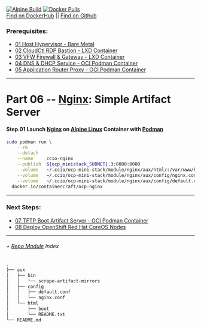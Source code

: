 [![Alpine Build](https://img.shields.io/github/workflow/status/containercraft/ccio-nginx/DockerHubBuild/alpine?label=Alpine%20Build)](https://github.com/containercraft/ccio-nginx/actions) [![Docker Pulls](https://img.shields.io/docker/pulls/containercraft/ccio-nginx?label=DockerHub%20Pulls)](https://hub.docker.com/r/containercraft/ccio-nginx)<br>
[Find on DockerHub](https://hub.docker.com/r/containercraft/ccio-nginx) || [Find on Github](https://github.com/containercraft/ccio-nginx)

### Prerequisites:
  + [01 Host Hypervisor - Bare Metal]
  + [02 CloudCtl RDP Bastion - LXD Container]
  + [03 VFW Firewall & Gateway - LXD Container]
  + [04 DNS & DHCP Service			- OCI Podman Container]
  + [05 Application Router Proxy - OCI Podman Container]
--------------------------------------------------------------------------------
    
# Part 06 -- [Nginx]: Simple Artifact Server
####    Step.01 Launch [Nginx] on [Alpine Linux] Container with [Podman]
```sh
sudo podman run \
    --rm                                                                                                  \
    --detach                                                                                              \
    --name     ccio-nginx                                                                                 \
    --publish  ${ocp_ministack_SUBNET}.3:8080:8080                                                        \
    --volume   ~/.ccio/ocp-mini-stack/module/nginx/aux/html/:/var/www/html/:ro                            \
    --volume   ~/.ccio/ocp-mini-stack/module/nginx/aux/config/nginx.conf:/etc/nginx/nginx.conf            \
    --volume   ~/.ccio/ocp-mini-stack/module/nginx/aux/config/default.conf:/etc/nginx/conf.d/default.conf \
  docker.io/containercraft/ocp-nginx
```
    
    
---------------------------------------------------------------------------------
    
### Next Steps:
  + [07 TFTP Boot Artifact Server - OCI Podman Container]
  + [08 Deploy OpenShift Red Hat CoreOS Nodes]
    
---------------------------------------------------------------------------------
    
######  + [Repo Module] Index
```sh
.
├── aux
│   ├── bin
│   │   └── scrape-artifact-mirrors
│   ├── config
│   │   ├── default.conf
│   │   └── nginx.conf
│   └── html
│       ├── boot
│       └── README.txt
└── README.md
```

<!-- Markdown link & img dfn's -->
[Repo Module]:/module/nginx
[Nginx]:https://www.nginx.com/
[alpine linux]: https://alpinelinux.org/
[podman]: https://podman.io
[01 Host Hypervisor				- Bare Metal]:/01_HostSetup.md
[02 CloudCtl RDP Bastion		- LXD Container]:/02_CloudCTL.md
[03 VFW Firewall & Gateway		- LXD Container]:/03_Gateway.md
[04 DNS & DHCP Service			- OCI Podman Container]:/04_Dnsmasq.md
[05 Application Router Proxy	- OCI Podman Container]:/05_HAProxy.md
[06 Simple Artifact Server		- OCI Podman Container]:/06_Nginx.md
[07 TFTP Boot Artifact Server	- OCI Podman Container]:/07_Tftpd.md
[08 Deploy OpenShift Red Hat CoreOS Nodes]:/08_DeployNodes.md
